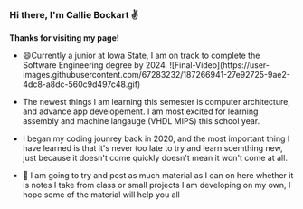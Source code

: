 ### Hi there, I'm Callie Bockart :v:

**Thanks for visiting my page!**

- 😄Currently a junior at Iowa State, I am on track to complete the Software Engineering degree by 2024.           ![Final-Video](https://user-         images.githubusercontent.com/67283232/187266941-27e92725-9ae2-4dc8-a8dc-560c9d497c48.gif)

         
- The newest things I am learning this semester is computer architecture, and advance app developement.
  I am most excited for learning assembly and machine langauge (VHDL MIPS) this school year.
  
- I began my coding jounrey back in 2020, and the most important thing I have learned 
  is that it's never too late to try and learn soemthing new, just because it doesn't 
  come quickly doesn't mean it won't come at all.
  
- 📝 I am going to try and post as much material as I can on here whether it is notes I take from 
  class or small projects I am developing on my own, I hope some of the material will help you all
 



